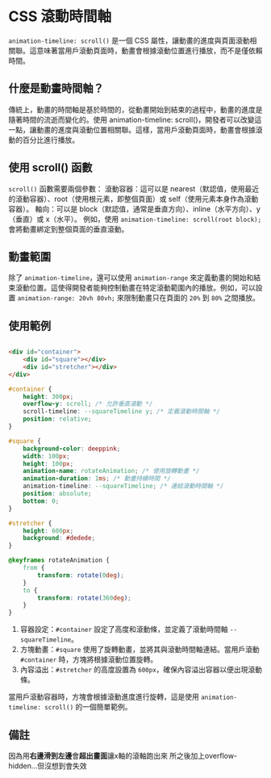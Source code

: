 # CSS 滾動時間軸

`animation-timeline: scroll()` 是一個 CSS 屬性，讓動畫的進度與頁面滾動相關聯。這意味著當用戶滾動頁面時，動畫會根據滾動位置進行播放，而不是僅依賴時間。

## 什麼是動畫時間軸？
傳統上，動畫的時間軸是基於時間的，從動畫開始到結束的過程中，動畫的進度是隨著時間的流逝而變化的。使用 animation-timeline: scroll()，開發者可以改變這一點，讓動畫的進度與滾動位置相關聯。這樣，當用戶滾動頁面時，動畫會根據滾動的百分比進行播放。

## 使用 scroll() 函數
`scroll()` 函數需要兩個參數：
滾動容器：這可以是 nearest（默認值，使用最近的滾動容器）、root（使用根元素，即整個頁面）或 self（使用元素本身作為滾動容器）。
軸向：可以是 block（默認值，通常是垂直方向）、inline（水平方向）、y（垂直）或 x（水平）。
例如，使用 `animation-timeline: scroll(root block);` 會將動畫綁定到整個頁面的垂直滾動。

## 動畫範圍
除了 `animation-timeline`，還可以使用 `animation-range` 來定義動畫的開始和結束滾動位置。這使得開發者能夠控制動畫在特定滾動範圍內的播放。例如，可以設置 `animation-range: 20vh 80vh;` 來限制動畫只在頁面的 `20%` 到 `80%` 之間播放。

## 使用範例

```html

<div id="container">
    <div id="square"></div>
    <div id="stretcher"></div>
</div>

```

```css
#container {
    height: 300px;
    overflow-y: scroll; /* 允許垂直滾動 */
    scroll-timeline: --squareTimeline y; /* 定義滾動時間軸 */
    position: relative;
}

#square {
    background-color: deeppink;
    width: 100px;
    height: 100px;
    animation-name: rotateAnimation; /* 使用旋轉動畫 */
    animation-duration: 1ms; /* 動畫持續時間 */
    animation-timeline: --squareTimeline; /* 連結滾動時間軸 */
    position: absolute;
    bottom: 0;
}

#stretcher {
    height: 600px;
    background: #dedede;
}

@keyframes rotateAnimation {
    from {
        transform: rotate(0deg);
    }
    to {
        transform: rotate(360deg);
    }
}
```

1. 容器設定：`#container` 設定了高度和滾動條，並定義了滾動時間軸 `--squareTimeline`。
2. 方塊動畫：`#square` 使用了旋轉動畫，並將其與滾動時間軸連結。當用戶滾動 `#container` 時，方塊將根據滾動位置旋轉。
3. 內容溢出：`#stretcher` 的高度設置為 `600px`，確保內容溢出容器以便出現滾動條。
   
當用戶滾動容器時，方塊會根據滾動進度進行旋轉，這是使用 `animation-timeline: scroll()` 的一個簡單範例。

## 備註
因為用**右邊滑到左邊**會**超出畫面**讓x軸的滾軸跑出來
所之後加上overflow-hidden...但沒想到會失效
